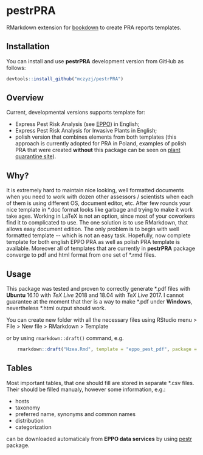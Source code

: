# pestrPRA
RMarkdown extension for [bookdown](https://github.com/rstudio/bookdown) to create PRA reports templates.
 
## Installation

You can install and use **pestrPRA** development version from GitHub as follows:

```r
devtools::install_github("mczyzj/pestrPRA")
```

## Overview

 Current, developmental versions supports template for:
 - Express Pest Risk Analysis (see [EPPO](https://www.eppo.int/RESOURCES/eppo_standards/pm5_pra)) in English;
 - Express Pest Risk Analysis for Invasive Plants in English;
 - polish version that combines elements from both templates (this approach is currently adopted for PRA in Poland, examples of polish PRA that were created **without** this package can be seen on [plant quarantine site](https://www.plantquarantine.pl)).
 
 ## Why?
 
 It is extremely hard to maintain nice looking, well formatted documents when you need to work with dozen other assessors / scientists when each of them is using different OS, document editor, etc. After few rounds your nice template in \*.doc format looks like garbage and trying to make it work take ages. Working in LaTeX is not an option, since most of your coworkers find it to complicated to use. The one solution is to use RMarkdown, that allows easy document edition. The only problem is to begin with well formatted template -- which is not an easy task. Hopefully, now complete template for both english EPPO PRA as well as polish PRA template is available. Moreover all of templates that are currently in **pestrPRA** package converge to pdf and html format from one set of \*.rmd files.

## Usage

This package was tested and proven to correctly generate \*.pdf files with **Ubuntu** 16.10 with *TeX Live* 2018 and 18.04 with *TeX Live* 2017. I cannot guarantee at the moment that ther is a way to make \*.pdf under **Windows**, nevertheless \*.html output should work.

You can create new folder with all the necessary files using RStudio menu > File > New file > RMarkdown > Template

or by using `rmarkdown::draft()` command, e.g.
```r
    rmarkdown::draft("Hzea.Rmd", template = "eppo_pest_pdf", package = "pestrPRA")
```

## Tables

Most important tables, that one should fill are stored in separate \*.csv files. Their should be filled manualy, however some information, e.g.:
- hosts
- taxonomy
- preferred name, synonyms and common names
- distribution
- categorization

can be downloaded automaticaly from **EPPO data services** by using [pestr](https://github.com/mczyzj/pestr) package.
